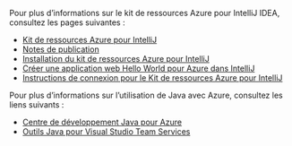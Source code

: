 Pour plus d’informations sur le kit de ressources Azure pour IntelliJ IDEA, consultez les pages suivantes : 

* [Kit de ressources Azure pour IntelliJ](../intellij/azure-toolkit-for-intellij.md) 
* [Notes de publication](https://github.com/Microsoft/azure-tools-for-java/releases) 
* [Installation du kit de ressources Azure pour IntelliJ](../intellij/azure-toolkit-for-intellij-installation.md) 
* [Créer une application web Hello World pour Azure dans IntelliJ](../intellij/azure-toolkit-for-intellij-create-hello-world-web-app.md) 
* [Instructions de connexion pour le Kit de ressources Azure pour IntelliJ](../intellij/azure-toolkit-for-intellij-sign-in-instructions.md) 

Pour plus d’informations sur l’utilisation de Java avec Azure, consultez les liens suivants : 

* [Centre de développement Java pour Azure](https://azure.microsoft.com/develop/java/) 
* [Outils Java pour Visual Studio Team Services](https://java.visualstudio.com/) 
<!-- TODO: Add URLs for Java in VSCode here --> 
